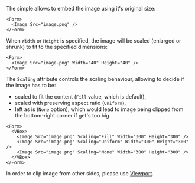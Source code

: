 ﻿The simple allows to embed the image using it's original size:

```!SNIPPET
<Form>
  <Image Src="image.png" />
</Form>
```

When `Width` or `Height` is specified, the image will be scaled (enlarged or shrunk) to fit to the specified dimensions:

```!SNIPPET
<Form>
  <Image Src="image.png" Width="40" Height="40" />
</Form>
```

The `Scaling` attribute controls the scaling behaviour, allowing to decide if the image has to be:
* scaled to fit the content (`Fill` value, which is default),
* scaled with preserving aspect ratio (`Uniform`),
* left as is (`None` option), which would lead to image being clipped from the bottom-right corner if get's too big.

```!SNIPPET
<Form>
  <VBox>
    <Image Src="image.png" Scaling="Fill" Width="300" Height="300" />
    <Image Src="image.png" Scaling="Uniform" Width="300" Height="300" />
    <Image Src="image.png" Scaling="None" Width="300" Height="300" />
  </VBox>
</Form>
```

In order to clip image from other sides, please use [Viewport](#viewport).

